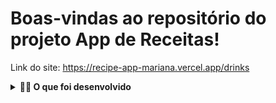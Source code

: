 # Boas-vindas ao repositório do projeto App de Receitas!

Link do site: https://recipe-app-mariana.vercel.app/drinks

<details>
  <summary><strong>👨‍💻 O que foi desenvolvido</strong></summary><br />

  Um app de receitas, utilizando o que há de mais moderno dentro do ecossistema React: Hooks e Context API!

  Nele é possível: ver, buscar, filtrar, favoritar e acompanhar o progresso de preparação de receitas de comidas e bebidas!

  ⚠️ A base de dados são 2 APIs distintas, uma para comidas e outra para bebidas.

  O layout tem como foco dispositivos móveis, dessa forma todos os protótipos vão estar desenvolvidos em telas menores.
</details>

